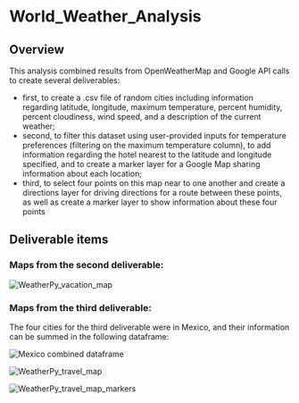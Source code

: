 # World_Weather_Analysis

## Overview

This analysis combined results from OpenWeatherMap and Google API calls to create several deliverables: 

  - first, to create a .csv file of random cities including information regarding latitude, longitude, maximum temperature, percent humidity, percent cloudiness, wind speed, and a description of the current weather;
  - second, to filter this dataset using user-provided inputs for temperature preferences (filtering on the maximum temperature column), to add information regarding the hotel nearest to the latitude and longitude specified, and to create a marker layer for a Google Map sharing information about each location;
  - third, to select four points on this map near to one another and create a directions layer for driving directions for a route between these points, as well as create a marker layer to show information about these four points



## Deliverable items

### Maps from the second deliverable:

![WeatherPy_vacation_map](https://user-images.githubusercontent.com/100863488/162440726-7952155d-8113-4f17-8f76-cb41204c8b85.png)




### Maps from the third deliverable:

The four cities for the third deliverable were in Mexico, and their information can be summed in the following dataframe:

![Mexico combined dataframe](https://user-images.githubusercontent.com/100863488/162440931-942a0d0b-4504-4ef0-9459-8e6a64c128a8.png)




![WeatherPy_travel_map](https://user-images.githubusercontent.com/100863488/162440606-23875f80-15f2-4f6f-9c6c-0d01c434da4b.png)





![WeatherPy_travel_map_markers](https://user-images.githubusercontent.com/100863488/162440625-39e1d858-6755-47c2-957e-5d3b84b3d583.png)
